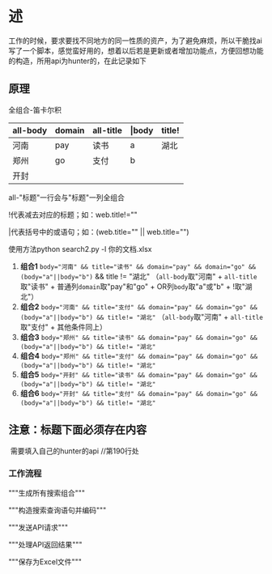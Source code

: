 # 述

工作的时候，要求要找不同地方的同一性质的资产，为了避免麻烦，所以干脆找ai写了一个脚本，感觉蛮好用的，想着以后若是更新或者增加功能点，方便回想功能的构造，所用api为hunter的，在此记录如下

## 原理

全组合-笛卡尔积

| all-body | domain | all-title | \|body | title! |
| -------- | ------ | --------- | ------ | ------ |
| 河南     | pay    | 读书      | a      | 湖北   |
| 郑州     | go     | 支付      | b      |        |
| 开封     |        |           |        |        |



all-"标题"一行会与"标题"一列全组合

!代表减去对应的标题；如：web.title!=""

|代表括号中的或语句；如：(web.title="" || web.title="")

使用方法python search2.py -l  你的文档.xlsx

1. **组合1**
   `body="河南" && title="读书" && domain="pay" && domain="go" && (body="a"||body="b")` && title != "湖北"
   （`all-body`取"河南" + `all-title`取"读书" + 普通列`domain`取"pay"和"go" + OR列`body`取"a"或"b" + !取"湖北"）
2. **组合2**
   `body="河南" && title="支付" && domain="pay" && domain="go" && (body="a"||body="b") && title!= "湖北"`
   （`all-body`取"河南" + `all-title`取"支付" + 其他条件同上）
3. **组合3**
   `body="郑州" && title="读书" && domain="pay" && domain="go" && (body="a"||body="b") && title!= "湖北"`
4. **组合4**
   `body="郑州" && title="支付" && domain="pay" && domain="go" && (body="a"||body="b") && title!= "湖北"`
5. **组合5**
   `body="开封" && title="读书" && domain="pay" && domain="go" && (body="a"||body="b") && title!= "湖北"`
6. **组合6**
   `body="开封" && title="支付" && domain="pay" && domain="go" && (body="a"||body="b") && title!= "湖北"`

## 注意：标题下面必须存在内容

​	    需要填入自己的hunter的api	//第190行处

### 工作流程

"""生成所有搜索组合"""

"""构造搜索查询语句并编码"""

"""发送API请求"""

"""处理API返回结果"""

"""保存为Excel文件"""


